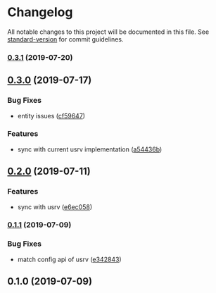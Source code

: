 # Changelog

All notable changes to this project will be documented in this file. See [standard-version](https://github.com/conventional-changelog/standard-version) for commit guidelines.

### [0.3.1](https://github.com/37teams/usrv/compare/v0.3.0...v0.3.1) (2019-07-20)



## [0.3.0](https://github.com/37teams/usrv/compare/v0.2.0...v0.3.0) (2019-07-17)


### Bug Fixes

* entity issues ([cf59647](https://github.com/37teams/usrv/commit/cf59647))


### Features

* sync with current usrv implementation ([a54436b](https://github.com/37teams/usrv/commit/a54436b))



## [0.2.0](https://github.com/37teams/usrv/compare/v0.1.1...v0.2.0) (2019-07-11)


### Features

* sync with usrv ([e6ec058](https://github.com/37teams/usrv/commit/e6ec058))



### [0.1.1](https://github.com/37teams/usrv/compare/v0.1.0...v0.1.1) (2019-07-09)


### Bug Fixes

* match config api of usrv ([e342843](https://github.com/37teams/usrv/commit/e342843))



## 0.1.0 (2019-07-09)
